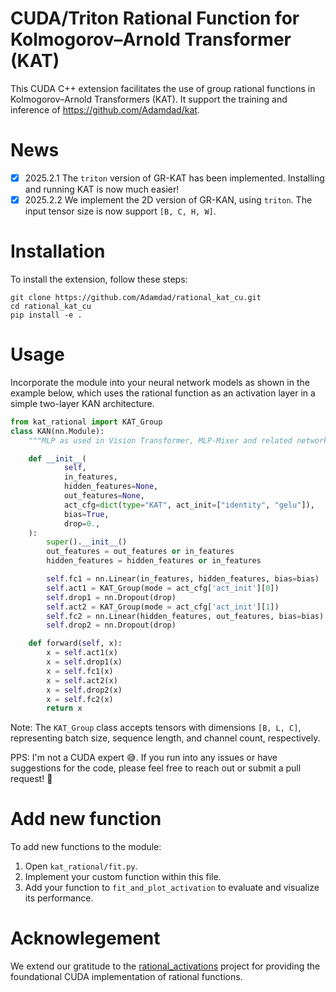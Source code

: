 # CUDA/Triton Rational Function for Kolmogorov–Arnold Transformer (KAT)

This CUDA C++ extension facilitates the use of group rational functions in Kolmogorov–Arnold Transformers (KAT). It support the training and inference of https://github.com/Adamdad/kat.

# News
- [x] 2025.2.1 The `triton` version of GR-KAT has been implemented. Installing and running KAT is now much easier!
- [x] 2025.2.2 We implement the 2D version of GR-KAN, using `triton`. The input tensor size is now support `[B, C, H, W]`.

# Installation 
To install the extension, follow these steps:
```shell
git clone https://github.com/Adamdad/rational_kat_cu.git
cd rational_kat_cu
pip install -e .
```

# Usage
Incorporate the module into your neural network models as shown in the example below, which uses the rational function as an activation layer in a simple two-layer KAN architecture.
```python
from kat_rational import KAT_Group
class KAN(nn.Module):
    """MLP as used in Vision Transformer, MLP-Mixer and related networks."""

    def __init__(
            self,
            in_features,
            hidden_features=None,
            out_features=None,
            act_cfg=dict(type="KAT", act_init=["identity", "gelu"]),
            bias=True,
            drop=0.,
    ):
        super().__init__()
        out_features = out_features or in_features
        hidden_features = hidden_features or in_features

        self.fc1 = nn.Linear(in_features, hidden_features, bias=bias)
        self.act1 = KAT_Group(mode = act_cfg['act_init'][0])
        self.drop1 = nn.Dropout(drop)
        self.act2 = KAT_Group(mode = act_cfg['act_init'][1])
        self.fc2 = nn.Linear(hidden_features, out_features, bias=bias)
        self.drop2 = nn.Dropout(drop)

    def forward(self, x):
        x = self.act1(x)
        x = self.drop1(x)
        x = self.fc1(x)
        x = self.act2(x)
        x = self.drop2(x)
        x = self.fc2(x)
        return x
```

Note: The `KAT_Group` class accepts tensors with dimensions `[B, L, C]`, representing batch size, sequence length, and channel count, respectively. 

PPS: I'm not a CUDA expert 😅. If you run into any issues or have suggestions for the code, please feel free to reach out or submit a pull request! 🚀

# Add new function 

To add new functions to the module:

1. Open `kat_rational/fit.py`.
2. Implement your custom function within this file.
3. Add your function to `fit_and_plot_activation` to evaluate and visualize its performance.

# Acknowlegement

We extend our gratitude to the [rational_activations](https://github.com/ml-research/rational_activations) project for providing the foundational CUDA implementation of rational functions.